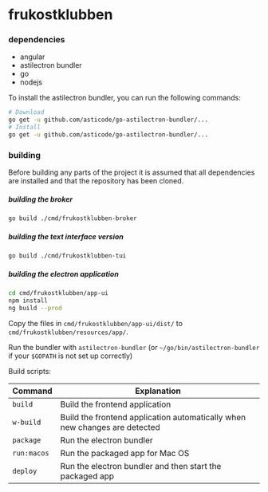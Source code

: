 # frukostklubben

### dependencies

- angular
- astilectron bundler
- go
- nodejs

To install the astilectron bundler, you can run the following commands:

```sh
# Download
go get -u github.com/asticode/go-astilectron-bundler/...
# Install
go get -u github.com/asticode/go-astilectron-bundler/...
```

### building

Before building any parts of the project it is assumed that all dependencies are installed and that the repository has been cloned.

##### building the broker

```sh
go build ./cmd/frukostklubben-broker
```

##### building the text interface version

```sh
go build ./cmd/frukostklubben-tui
```

##### building the electron application

```sh
cd cmd/frukostklubben/app-ui
npm install
ng build --prod
```

Copy the files in `cmd/frukostklubben/app-ui/dist/` to `cmd/frukostklubben/resources/app/`.

Run the bundler with `astilectron-bundler` (or `~/go/bin/astilectron-bundler` if your `$GOPATH` is not set up correctly)

Build scripts:

| Command     | Explanation                                                                |
| ----------- | -------------------------------------------------------------------------- |
| `build`     | Build the frontend application                                             |
| `w-build`   | Build the frontend application automatically when new changes are detected |
| `package`   | Run the electron bundler                                                   |
| `run:macos` | Run the packaged app for Mac OS                                            |
| `deploy`    | Run the electron bundler and then start the packaged app                   |
